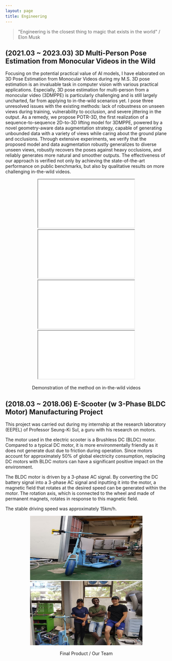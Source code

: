 ```yaml
---
layout: page
title: Engineering
---
```


> "Engineering is the closest thing to magic that exists in the world" / Elon Musk


## (2021.03 ~ 2023.03) 3D Multi-Person Pose Estimation from Monocular Videos in the Wild

Focusing on the potential practical value of AI models, I have elaborated on 3D Pose Estimation from Monocular Videos during my M.S. 3D pose estimation is an invaluable task in computer vision with various practical applications. Especially, 3D pose estimation for multi-person from a monocular video (3DMPPE) is particularly challenging and is still largely uncharted, far from applying to in-the-wild scenarios yet. I pose three unresolved issues with the existing methods: lack of robustness on unseen views during training, vulnerability to occlusion, and severe jittering in the output. As a remedy, we propose POTR-3D, the first realization of a sequence-to-sequence 2D-to-3D lifting model for 3DMPPE, powered by a novel geometry-aware data augmentation strategy, capable of generating unbounded data with a variety of views while caring about the ground plane and occlusions. Through extensive experiments, we verify that the proposed model and data augmentation robustly generalizes to diverse unseen views, robustly recovers the poses against heavy occlusions, and reliably generates more natural and smoother outputs. The effectiveness of our approach is verified not only by achieving the state-of-the-art performance on public benchmarks, but also by qualitative results on more challenging in-the-wild videos.


<p align="center">
  <iframe src="/assets/in-the-wild_caption.pdf"/></iframe>
  <iframe src="/assets/in-the-wild_1.pdf"/></iframe>
  <iframe src="/assets/in-the-wild_2.pdf"/></iframe>
  <iframe src="/assets/in-the-wild_3.pdf"/></iframe>
</p>
<p float="left" align="center">
  Demonstration of the method on in-the-wild videos
</p>

## (2018.03 ~ 2018.06) E-Scooter (w 3-Phase BLDC Motor) Manufacturing Project

This project was carried out during my internship at the research laboratory (EEPEL) of Professor Seung-Ki Sul, a guru with his research on motors.

The motor used in the electric scooter is a Brushless DC (BLDC) motor. Compared to a typical DC motor, it is more environmentally friendly as it does not generate dust due to friction during operation. Since motors account for approximately 50% of global electricity consumption, replacing DC motors with BLDC motors can have a significant positive impact on the environment.

The BLDC motor is driven by a 3-phase AC signal. By converting the DC battery signal into a 3-phase AC signal and inputting it into the motor, a magnetic field that rotates at the desired speed can be generated within the motor. The rotation axis, which is connected to the wheel and made of permanent magnets, rotates in response to this magnetic field.

The stable driving speed was approximately 15km/h.

<p float="left" align="middle">
  <img src="/assets/escooter.jpg" width="350" height="200" hspace="20"/>
  <img src="/assets/escooter_team.jpg" width="350" height="200"/>
</p>
<p float="left" align="center">
  Final Product / Our Team
</p>
